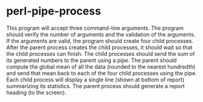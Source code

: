 # perl-pipe-process
This program will accept three command-line arguments. The program should verify the number of arguments and the validation of the arguments. If the arguments are valid, the program should create four child processes. After the parent process creates the child processes, it should wait so that the child processes can finish. The child processes should send the sum of its generated numbers to the parent using a pipe. The parent should compute the global mean of all the data (rounded to the nearest hundredth) and send that mean back to each of the four child processes using the pipe. Each child process will display a single line (shown at bottom of report) summarizing its statistics. The parent process should generate a report heading (to the screen). 
